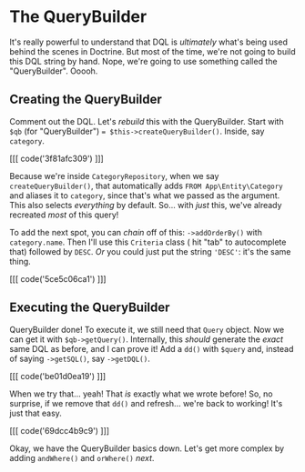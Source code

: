 # The QueryBuilder

It's really powerful to understand that DQL is *ultimately* what's being used behind
the scenes in Doctrine. But most of the time, we're not going to build this DQL
string by hand. Nope, we're going to use something called the "QueryBuilder". Ooooh.

## Creating the QueryBuilder

Comment out the DQL. Let's *rebuild* this with the QueryBuilder. Start with `$qb`
(for "QueryBuilder") `= $this->createQueryBuilder()`. Inside, say `category`.

[[[ code('3f81afc309') ]]]

Because we're inside `CategoryRepository`, when we say `createQueryBuilder()`, that
automatically adds `FROM App\Entity\Category` and aliases it to `category`,
since that's what we passed as the argument. This also selects *everything* by
default. So... with *just* this, we've already recreated *most* of this query!

To add the next spot, you can *chain* off of this: `->addOrderBy()` with
`category.name`. Then I'll use this `Criteria` class ( hit "tab" to autocomplete
that) followed by `DESC`. *Or* you could just put the string `'DESC'`: it's the same
thing.

[[[ code('5ce5c06ca1') ]]]

## Executing the QueryBuilder

QueryBuilder done! To execute it, we still need that `Query` object. Now we can
get it with `$qb->getQuery()`. Internally, this *should* generate the *exact*
same DQL as before, and I can prove it! Add a `dd()` with `$query` and, instead
of saying `->getSQL()`, say `->getDQL()`.

[[[ code('be01d0ea19') ]]]

When we try that... yeah! That *is* exactly what we wrote before! So, no surprise,
if we remove that `dd()` and refresh... we're back to working! It's just that easy.

[[[ code('69dcc4b9c9') ]]]

Okay, we have the QueryBuilder basics down. Let's get more complex by adding
`andWhere()` and `orWhere()` *next*.
